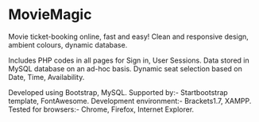 # MovieMagic
Movie ticket-booking online, fast and easy!
Clean and responsive design, ambient colours, dynamic database.

Includes PHP codes in all pages for Sign in, User Sessions.
Data stored in MySQL database on an ad-hoc basis.
Dynamic seat selection based on Date, Time, Availability.

Developed using Bootstrap, MySQL.
Supported by:- Startbootstrap template, FontAwesome.
Development environment:- Brackets1.7, XAMPP.
Tested for browsers:- Chrome, Firefox, Internet Explorer.
